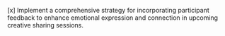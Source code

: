 [x] Implement a comprehensive strategy for incorporating participant feedback to enhance emotional expression and connection in upcoming creative sharing sessions.